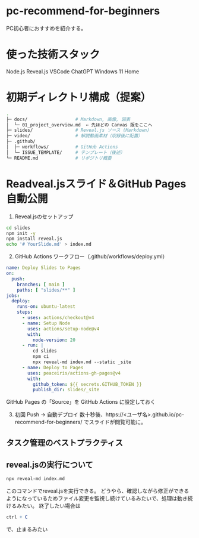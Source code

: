 # pc-recommend-for-beginners
PC初心者におすすめを紹介する。

# 使った技術スタック
Node.js
Reveal.js
VSCode
ChatGPT
Windows 11 Home


# 初期ディレクトリ構成（提案）
```bash
.
├─ docs/                  # Markdown, 画像, 図表
│  └─ 01_project_overview.md  ← 先ほどの Canvas 版をここへ
├─ slides/                # Reveal.js ソース (Markdown)
├─ video/                 # 解説動画素材（収録後に配置）
├─ .github/
│  ├─ workflows/          # GitHub Actions
│  └─ ISSUE_TEMPLATE/     # テンプレート（後述）
└─ README.md              # リポジトリ概要
```

# Readveal.jsスライド＆GitHub Pages自動公開
1. Reveal.jsのセットアップ
```bash
cd slides
npm init -y
npm install reveal.js
echo '# YourSlide.md' > index.md
```

2. GitHub Actions ワークフロー（.github/workflows/deploy.yml）
```yaml
name: Deploy Slides to Pages
on:
  push:
    branches: [ main ]
    paths: [ "slides/**" ]
jobs:
  deploy:
    runs-on: ubuntu-latest
    steps:
      - uses: actions/checkout@v4
      - name: Setup Node
        uses: actions/setup-node@v4
        with:
          node-version: 20
      - run: |
          cd slides
          npm ci
          npx reveal-md index.md --static _site
      - name: Deploy to Pages
        uses: peaceiris/actions-gh-pages@v4
        with:
          github_token: ${{ secrets.GITHUB_TOKEN }}
          publish_dir: slides/_site
```
GitHub Pages の「Source」を GitHub Actions に設定しておく

3. 初回 Push → 自動デプロイ
数十秒後、https://<ユーザ名>.github.io/pc-recommend-for-beginners/ でスライドが閲覧可能に。


## タスク管理のベストプラクティス


## reveal.jsの実行について
```bash
npx reveal-md index.md
```
このコマンドでreveal.jsを実行できる。
どうやら、確認しながら修正ができるようになっているためファイル変更を監視し続けているみたいで、処理は動き続けるみたい。
終了したい場合は
```mathematica
ctrl + C
```
で、止まるみたい